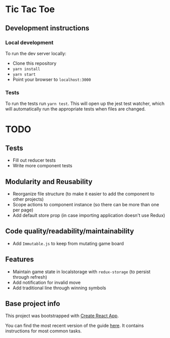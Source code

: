 # Tic Tac Toe

## Development instructions

### Local development
To run the dev server locally:

- Clone this repository
- `yarn install`
- `yarn start`
- Point your browser to `localhost:3000`

### Tests
To run the tests run `yarn test`.  This will open up the jest test watcher, which will automatically run the appropriate tests when files are changed.

# TODO

## Tests
- Fill out reducer tests
- Write more component tests

## Modularity and Reusability
- Reorganize file structure (to make it easier to add the component to other projects)
- Scope actions to component instance (so there can be more than one per page)
- Add default store prop (in case importing application doesn't use Redux)

## Code quality/readability/maintainability
- Add `Immutable.js` to keep from mutating game board

## Features
- Maintain game state in localstorage with `redux-storage` (to persist through refresh)
- Add notification for invalid move
- Add traditional line through winning symbols

## Base project info
This project was bootstrapped with [Create React App](https://github.com/facebookincubator/create-react-app).

You can find the most recent version of the guide [here](https://github.com/facebookincubator/create-react-app/blob/master/packages/react-scripts/template/README.md).  It contains instructions for most common tasks.

